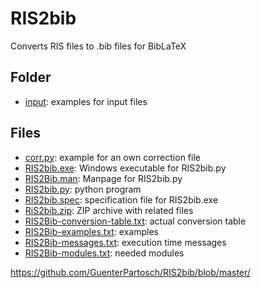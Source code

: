 # RIS2bib
Converts RIS files to .bib files for BibLaTeX

## Folder

* [input](https://github.com/GuenterPartosch/RIS2bib/blob/master/input "examples for input files"): 
   examples for input files

## Files

* [corr.py](https://github.com/GuenterPartosch/RIS2bib/blob/master/corr.py "example for an own correction file"): 
   example for an own correction file
* [RIS2bib.exe](https://github.com/GuenterPartosch/RIS2bib/blob/master/RIS2bib.exe "Windows executable for RIS2bib.py"): 
   Windows executable for RIS2bib.py
* [RIS2Bib.man](https://github.com/GuenterPartosch/RIS2bib/blob/master/RIS2Bib.man "Manpage for RIS2bib.py"): 
   Manpage for RIS2bib.py
* [RIS2bib.py](https://github.com/GuenterPartosch/RIS2bib/blob/master/RIS2bib.py "python program"): 
   python program
* [RIS2bib.spec](https://github.com/GuenterPartosch/RIS2bib/blob/master/RIS2bib.spec "specification file for RIS2bib.exe"): 
   specification file for RIS2bib.exe
* [RiS2bib.zip](https://github.com/GuenterPartosch/RIS2bib/blob/master/RiS2bib.zip "ZIP archive with related files"): 
   ZIP archive with related files
* [RIS2Bib-conversion-table.txt](https://github.com/GuenterPartosch/RIS2bib/blob/master/RIS2Bib-conversion-table.txt "actual conversion table"): 
   actual conversion table
* [RIS2Bib-examples.txt](https://github.com/GuenterPartosch/RIS2bib/blob/master/RIS2Bib-examples.txt "examples"): 
   examples
* [RIS2Bib-messages.txt](https://github.com/GuenterPartosch/RIS2bib/blob/master/RIS2Bib-messages.txt "execution time messages"): 
   execution time messages
* [RIS2Bib-modules.txt](https://github.com/GuenterPartosch/RIS2bib/blob/master/RIS2Bib-modules.txt "needed modules"): 
   needed modules

https://github.com/GuenterPartosch/RIS2bib/blob/master/